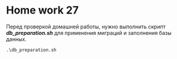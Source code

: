 # Home work 27

Перед проверкой домашней работы, нужно выполнить скрипт **_db_preparation.sh_** для применения миграций и заполнения базы данных.

```shell
.\db_preparation.sh 
```

